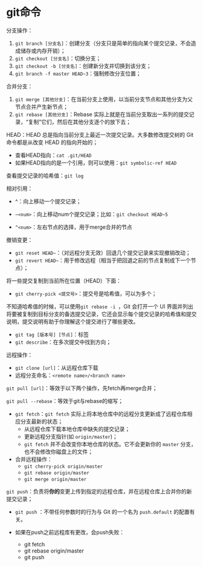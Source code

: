 # git命令

分支操作：

1. `git branch [分支名]`：创建分支（分支只是简单的指向某个提交记录，不会造成储存或内存开销）；
2. `git checkout [分支名]`：切换分支；
3. `git checkout -b [分支名]`：创建新分支并切换到该分支；
4. `git branch -f master HEAD~3`：强制修改分支位置；

合并分支：

1. `git merge [其他分支]`：在当前分支上使用，以当前分支节点和其他分支为父节点合并产生新节点；
2. `git rebase [其他分支]`：Rebase 实际上就是在当前分支取出一系列的提交记录，“复制”它们，然后在其他分支逐个的放下去；

HEAD：HEAD 总是指向当前分支上最近一次提交记录。大多数修改提交树的 Git 命令都是从改变 HEAD 的指向开始的；

- 查看HEAD指向：`cat .git/HEAD`
- 如果HEAD指向的是一个引用，则可以使用：`git symbolic-ref HEAD`

查看提交记录的哈希值：`git log`

相对引用：

- ^：向上移动一个提交记录；
- `~<num>`：向上移动num个提交记录；比如：`git checkout HEAD~5`

- `^<num>`：左右节点的选择，用于merge合并的节点

撤销变更：

- `git reset HEAD~`：（对远程分支无效）回退几个提交记录来实现撤销改动；
- `git revert HEAD~`：用于修改远程（相当于把回退之前的节点复制成下一个节点）；

将一些提交复制到当前所在位置（HEAD）下面：

- `git cherry-pick <提交号>`：提交号是哈希值，可以为多个；

不知道哈希值的时候，可以使用`git rebase -i `，Git 会打开一个 UI 界面并列出将要被复制到目标分支的备选提交记录，它还会显示每个提交记录的哈希值和提交说明，提交说明有助于你理解这个提交进行了哪些更改。

- `git tag [版本号] [节点]`：标签
- `git describe`：在多次提交中找到方向；

远程操作：

- `git clone [url]`：从远程仓库下载
- 远程分支命名：`<remote name>/<branch name>`

`git pull [url]`：等效于以下两个操作，先fetch再merge合并；

`git pull --rebase`：等效于git与rebase的缩写；

- `git fetch`：`git fetch` 实际上将本地仓库中的远程分支更新成了远程仓库相应分支最新的状态；
  - 从远程仓库下载本地仓库中缺失的提交记录；
  - 更新远程分支指针(如 `origin/master`)；
  - `git fetch` 并不会改变你本地仓库的状态。它不会更新你的 `master` 分支，也不会修改你磁盘上的文件；
- 合并远程操作：
  - `git cherry-pick origin/master`
  - `git rebase origin/master`
  - `git merge origin/master`

`git push`：负责将**你的**变更上传到指定的远程仓库，并在远程仓库上合并你的新提交记录；

- `git push` ：不带任何参数时的行为与 Git 的一个名为 `push.default` 的配置有关。

- 如果在push之前远程库有更改，会push失败：
  - git fetch
  - git rebase origin/master
  - git push